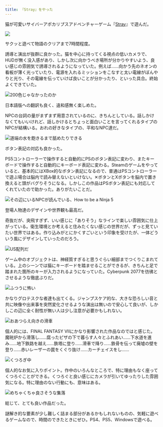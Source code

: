 ```yaml
---
title: 『Stray』をやった
---
```

猫が可愛いサイバーアポカリプスアドベンチャーゲーム『[Stray](https://store.steampowered.com/app/1332010/Stray/?l=japanese)』で遊んだ。

![](https://lh3.googleusercontent.com/TIes8hiWk6IWkxUGuXLdm-MdsOu0b50yx0JHIEh5TaudBkglTORwrWeXzmmkSbR6H4yZyHL3y8lzTTjS2BUBh1nyc-rffoocuN9g2S3b6ZUpx496MNCS-n-80jpSjBvPKB6VD3lc08BzOcOWL4wM3Vs)

サクッと遊べて物語のクリアまで7時間程度。

誘導と演出が抜群に良かった。猫を中心に持ってくる視点の低いカメラで、HUDが無く没入感があり、しかし次に向かうべき場所が分かりやすいよう、良い感じの雰囲気で誘導されるようになっていた。例えば……向かう先のネオンの看板が薄く光っていたり、電源を入れるミッションをこなすと太い電線がぼんやりと光り、その電線を伝っていけば良いことが分かったり、といった具合。終始よくできていた。

![](https://lh4.googleusercontent.com/LXbYYEumjz4UFEn5D-IYcY2u9bPirvI91NqWs5ySuTc-k-3B57l1tD4h6vb09hjq4ptf-aKZNfIASS23QQhnqTHiDoPqcqzEqq2UEntf3HvVgO0PMRZcf8w42FU6gFPeQXbMMbL75kwG-QuBJAjOLmM "200色じゃなかったのか")

日本語版への翻訳も良く、違和感無く楽しめた。

NPCの台詞の量がまずまず用意されているのに、きちんとしている。話しかけなくてもいいけれど、話しかけるとちょっと面白いことを言ってくれるタイプのNPCが結構いる。おれの好きなタイプの、平和なNPC達だ。

![](https://lh5.googleusercontent.com/wkGr073ZJK_NdBixlmFiwAQxgrw9IRO3LlecAJbqOchtawDFZ1aW5TzeO8x6T3j8i_DI-pmIRiWwoBtUUe4XArjmB9NIANJ8Y4BHaWxRxZ1LmTrb6L6HjHNewuW7yxm_RtAI_hCfYUgOnujFsI84qOI "道端の水を飽きるまで舐めたりできる")

ボタン表記の対応も良かった。

PS5コントローラーで操作すると自動的にPSのボタン表記に変わり、またキーボードで操作すると自動的にキーボード表記に変わる。Steamのゲームをやっていると、基本的にはXBox的なボタン表記になるので、普通はPSコントローラーで遊ぶ場合は脳内で読み替えないといけない。✕ボタンとXボタンを脳内で置き換えると頭がバグりそうになる。しかしこの作品はPSボタン表記にも対応してくれていたので助かった。ありがたいことだ。

![](https://lh3.googleusercontent.com/A77GOnzaNASkCtnH9MsJ8KurAsl6hWX_DbIEUMB6yNjTYWD5TB6k1QRkv0O8Xl8107yFdS__MWtjZUAi-dl_kto-LaPG1fNJKnYFPSQUphrRSdqWvovCEXhyyhO-yayra7bQ77w9ANCUFCFHNGi93R8 "その辺にいるNPCが読んでいる、How to be a Ninja 5")

登場人物達のデザインや世界観も最高だ。

奇抜だが、突飛すぎず、いい感じに「ありそう」なラインで楽しい雰囲気に仕上がっている。衛生環境とか考えると住みたくない感じの世界だが、ずっと見ていたい世界ではある。作り込みがとにかくすごいという印象を受けたが、一体どういう風にデザインしていったのだろう。

![](https://lh3.googleusercontent.com/O0XNvo3lEWvBv4VyypuG2liP-3-dm1hVeou_Kb5xMTnwh-xAuLmHW7tAwUJYjf1ytOEl-vlEfPLxrKFDZhi-v_wGjW9qr7mKyE1Sg_HpacrJ6lP6rYGLOsYvaYplv9hE2JbgRfKy-F31mpmNG2ftJG8 "US配列だ")

ゲーム中のオブジェクトは、神経質すぎると思うぐらい細部までつくりこまれている。上のシーンでは猫にキーボードを踏ませることができるが、きちんと足で踏まれた箇所のキーが入力されるようになっていた。Cyberpunk 2077を彷彿とさせるような徹底ぶりだ。

![](https://lh6.googleusercontent.com/M4ODDaImuOOADxfOd0GXSwSXnVjJTvhOEINzVJ_AtwmI9nWP4ZxAaSxZexVE1Z96v8vLOpp3b93kasu_x8A6WcMHfnhR62Euc-qWiJCU5ZxIGUzTwx9qBhwtgQyomK2h5qxvyb4fk5idOEdW7mqKEAA "ふつうに怖い")

かなりグロテスクな者達も出てくる。ジャンプスケア的な、大きな恐ろしい音と共に映像や出来事を突然変化させるような演出は無いので安心して良いが、しかしこの辺に全く耐性が無い人は少し注意が必要かもしれない。

![](https://lh3.googleusercontent.com/at-JCR9aYVL-BkS2lPk1lQHtvjhHNxawe9G9Sn3RJ1mlkilqQQueyWyOHJeNR07iC38L2NLDFpxaA7mnyaUZRt6pWbdG5WlMpcjckIXHw7Jb3ujGYeEEnm1hPl-nBmMPIqn6Ycxf0P6QeCkk5z75Zz0 "おあつらえ向きの滑車")

個人的には、FINAL FANTASY VIIにかなり影響された作品なのではと感じた。魔晄炉から滑落し……腐ったピザの下で暮らす人々とふれあい……下水道を進み……地下鉄路を越え……鉄塔に登り……滑車で降り……鉄骨を伝って廃墟の壁を登り……赤いレーザーの罠をくぐり抜け……カーチェイスをし……

![](https://lh4.googleusercontent.com/_caU9untqXXVwcywz81LRPk3Lal7OBLVrhj2JIZ6_Gngl7dht0j3ClLHtoStUgh5bE-Nkxlvg_ituW-39kSLGVQwMETNC6tep7BNoc2nhyNsbYDpPZ78kAxjYGdIc_9Ff1JRKK2-4ffhfual0M46rto "くつろぎ中")

個人的なお気に入りポイント。作中のいろんなところで、特に理由もなく座ってくつろぐことができる。くつろぐと良い感じにカメラが引いてゆったりした雰囲気になる。特に理由のない行動にも、意味はある。

![](https://lh3.googleusercontent.com/JaAtk8V1UD8PjiOjOCMBc1LwOkQUEvWUwd3gRs80rKRbiHig5tnB0Rt-A2-ASZjEMcurJDJ5aQw94B0ETP0bQ14vK9t5XER9jza_2GHxdJjxZF4WJd0O5nBQAaplihnB0N2eQjqjXxO_0v5Wfc9SUM4 "めちゃくちゃ良さそうな集落")

総じて、とても良い作品だった。

謎解き的な要素が少し難しく詰まる部分があるかもしれないものの、気軽に遊べるゲームなので、時間のできたときにぜひ。PS4、PS5、Windowsで遊べる。
